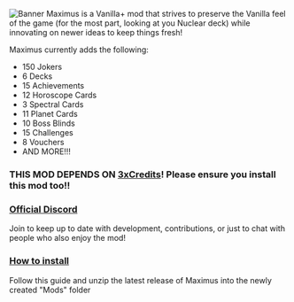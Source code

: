 ![Banner](https://github.com/user-attachments/assets/fa66aa30-60b8-44f9-9d41-5a452ca08b49)
Maximus is a Vanilla+ mod that strives to preserve the Vanilla feel of the game (for the most part, looking at you Nuclear deck) while innovating on newer ideas to keep things fresh!

Maximus currently adds the following:
- 150 Jokers
- 6 Decks
- 15 Achievements
- 12 Horoscope Cards
- 3 Spectral Cards
- 11 Planet Cards
- 10 Boss Blinds
- 15 Challenges
- 8 Vouchers
- AND MORE!!!

### THIS MOD DEPENDS ON [3xCredits](https://github.com/AuroraKy/3xCredits)! Please ensure you install this mod too!!

### [Official Discord](https://discord.gg/GvCCcryM48)
Join to keep up to date with development, contributions, or just to chat with people who also enjoy the mod!

### [How to install](https://github.com/Steamodded/smods/wiki)
Follow this guide and unzip the latest release of Maximus into the newly created "Mods" folder

